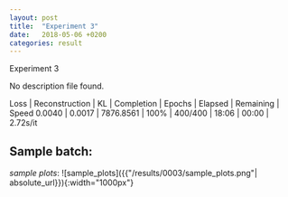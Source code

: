 ```yaml
---
layout: post
title:  "Experiment 3"
date:   2018-05-06 +0200
categories: result
---
```

Experiment 3

No description file found.

Loss | Reconstruction | KL | Completion | Epochs | Elapsed | Remaining | Speed
0.0040 | 0.0017 | 7876.8561 | 100% | 400/400 | 18:06 | 00:00 | 2.72s/it



## **Sample batch**:
_sample plots_:
![sample_plots]({{"/results/0003/sample_plots.png"| absolute_url}}){:width="1000px"}

